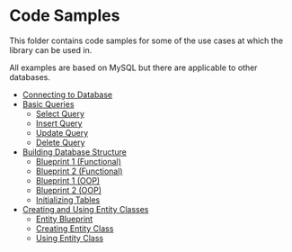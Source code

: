 # Code Samples

This folder contains code samples for some of the use cases at which the library can be used in.

All examples are based on MySQL but there are applicable to other databases.

* [Connecting to Database](connect-to-db.php)
* [Basic Queries](basicQueries)
  * [Select Query](basicQueries/select.php)
  * [Insert Query](basicQueries/insert.php)
  * [Update Query](basicQueries/update.php)
  * [Delete Query](basicQueries/delete.php)
* [Building Database Structure](createDatabase)
  * [Blueprint 1 (Functional)](createDatabase/user-information-table.php)
  * [Blueprint 2 (Functional)](createDatabase/user-bookmarks-table.php)
  * [Blueprint 1 (OOP)](createDatabase/UserInformationTable.php)
  * [Blueprint 2 (OOP)](createDatabase/UserBookmarksTable.php)
  * [Initializing Tables](createDatabase/create-database.php)
* [Creating and Using Entity Classes](createEntity) 
  * [Entity Blueprint](createEntity/user-information-table.php)
  * [Creating Entity Class](createEntity/create-entity.php)
  * [Using Entity Class](createEntity/using-entity.php)

